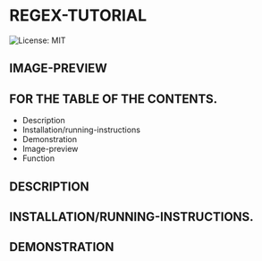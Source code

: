 # REGEX-TUTORIAL
![License: MIT](https://img.shields.io/badge/License-MIT-yellow.svg)

## IMAGE-PREVIEW

## FOR THE TABLE OF THE CONTENTS.
* Description
* Installation/running-instructions
* Demonstration
* Image-preview
* Function

## DESCRIPTION

## INSTALLATION/RUNNING-INSTRUCTIONS.

## DEMONSTRATION
